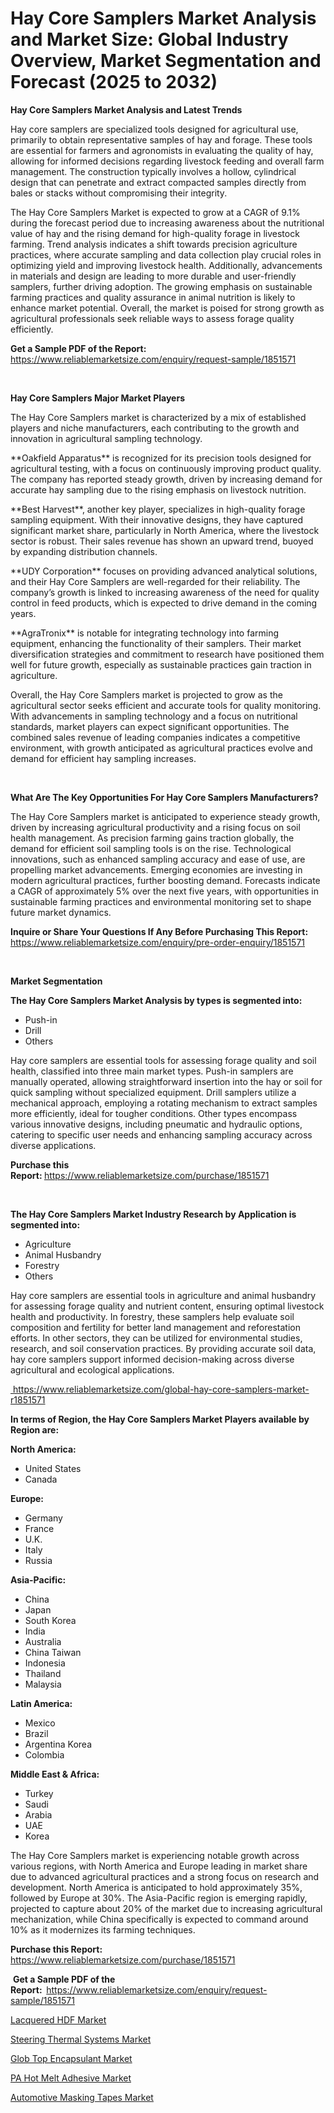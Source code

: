<p><h1>Hay Core Samplers Market Analysis and Market Size: Global Industry Overview, Market Segmentation and Forecast (2025 to 2032)</h1></p><p><strong>Hay Core Samplers Market Analysis and Latest Trends</strong></p>
<p><p>Hay core samplers are specialized tools designed for agricultural use, primarily to obtain representative samples of hay and forage. These tools are essential for farmers and agronomists in evaluating the quality of hay, allowing for informed decisions regarding livestock feeding and overall farm management. The construction typically involves a hollow, cylindrical design that can penetrate and extract compacted samples directly from bales or stacks without compromising their integrity.</p><p>The Hay Core Samplers Market is expected to grow at a CAGR of 9.1% during the forecast period due to increasing awareness about the nutritional value of hay and the rising demand for high-quality forage in livestock farming. Trend analysis indicates a shift towards precision agriculture practices, where accurate sampling and data collection play crucial roles in optimizing yield and improving livestock health. Additionally, advancements in materials and design are leading to more durable and user-friendly samplers, further driving adoption. The growing emphasis on sustainable farming practices and quality assurance in animal nutrition is likely to enhance market potential. Overall, the market is poised for strong growth as agricultural professionals seek reliable ways to assess forage quality efficiently.</p></p>
<p><strong>Get a Sample PDF of the Report:&nbsp;</strong> <a href="https://www.reliablemarketsize.com/enquiry/request-sample/1851571?utm_campaign=1991&utm_medium=2&utm_source=Github&utm_content=ia&utm_term=07012025&utm_id=hay-core-samplers">https://www.reliablemarketsize.com/enquiry/request-sample/1851571</a></p>
<p>&nbsp;</p>
<p><strong>Hay Core Samplers Major Market Players</strong></p>
<p><p>The Hay Core Samplers market is characterized by a mix of established players and niche manufacturers, each contributing to the growth and innovation in agricultural sampling technology.</p><p>**Oakfield Apparatus** is recognized for its precision tools designed for agricultural testing, with a focus on continuously improving product quality. The company has reported steady growth, driven by increasing demand for accurate hay sampling due to the rising emphasis on livestock nutrition.</p><p>**Best Harvest**, another key player, specializes in high-quality forage sampling equipment. With their innovative designs, they have captured significant market share, particularly in North America, where the livestock sector is robust. Their sales revenue has shown an upward trend, buoyed by expanding distribution channels.</p><p>**UDY Corporation** focuses on providing advanced analytical solutions, and their Hay Core Samplers are well-regarded for their reliability. The company’s growth is linked to increasing awareness of the need for quality control in feed products, which is expected to drive demand in the coming years.</p><p>**AgraTronix** is notable for integrating technology into farming equipment, enhancing the functionality of their samplers. Their market diversification strategies and commitment to research have positioned them well for future growth, especially as sustainable practices gain traction in agriculture.</p><p>Overall, the Hay Core Samplers market is projected to grow as the agricultural sector seeks efficient and accurate tools for quality monitoring. With advancements in sampling technology and a focus on nutritional standards, market players can expect significant opportunities. The combined sales revenue of leading companies indicates a competitive environment, with growth anticipated as agricultural practices evolve and demand for efficient hay sampling increases.</p></p>
<p>&nbsp;</p>
<p><strong>What Are The Key Opportunities For Hay Core Samplers Manufacturers?</strong></p>
<p><p>The Hay Core Samplers market is anticipated to experience steady growth, driven by increasing agricultural productivity and a rising focus on soil health management. As precision farming gains traction globally, the demand for efficient soil sampling tools is on the rise. Technological innovations, such as enhanced sampling accuracy and ease of use, are propelling market advancements. Emerging economies are investing in modern agricultural practices, further boosting demand. Forecasts indicate a CAGR of approximately 5% over the next five years, with opportunities in sustainable farming practices and environmental monitoring set to shape future market dynamics.</p></p>
<p><strong>Inquire or Share Your Questions If Any Before Purchasing This Report:</strong> <a href="https://www.reliablemarketsize.com/enquiry/pre-order-enquiry/1851571?utm_campaign=1991&utm_medium=2&utm_source=Github&utm_content=ia&utm_term=07012025&utm_id=hay-core-samplers">https://www.reliablemarketsize.com/enquiry/pre-order-enquiry/1851571</a></p>
<p>&nbsp;</p>
<p><strong>Market Segmentation</strong></p>
<p><strong>The Hay Core Samplers Market Analysis by types is segmented into:</strong></p>
<p><ul><li>Push-in</li><li>Drill</li><li>Others</li></ul></p>
<p><p>Hay core samplers are essential tools for assessing forage quality and soil health, classified into three main market types. Push-in samplers are manually operated, allowing straightforward insertion into the hay or soil for quick sampling without specialized equipment. Drill samplers utilize a mechanical approach, employing a rotating mechanism to extract samples more efficiently, ideal for tougher conditions. Other types encompass various innovative designs, including pneumatic and hydraulic options, catering to specific user needs and enhancing sampling accuracy across diverse applications.</p></p>
<p><strong>Purchase this Report:&nbsp;</strong><a href="https://www.reliablemarketsize.com/purchase/1851571?utm_campaign=1991&utm_medium=2&utm_source=Github&utm_content=ia&utm_term=07012025&utm_id=hay-core-samplers">https://www.reliablemarketsize.com/purchase/1851571</a></p>
<p>&nbsp;</p>
<p><strong>The Hay Core Samplers Market Industry Research by Application is segmented into:</strong></p>
<p><ul><li>Agriculture</li><li>Animal Husbandry</li><li>Forestry</li><li>Others</li></ul></p>
<p><p>Hay core samplers are essential tools in agriculture and animal husbandry for assessing forage quality and nutrient content, ensuring optimal livestock health and productivity. In forestry, these samplers help evaluate soil composition and fertility for better land management and reforestation efforts. In other sectors, they can be utilized for environmental studies, research, and soil conservation practices. By providing accurate soil data, hay core samplers support informed decision-making across diverse agricultural and ecological applications.</p></p>
<p><a href="https://www.reliablemarketsize.com/global-hay-core-samplers-market-r1851571?utm_campaign=1991&utm_medium=2&utm_source=Github&utm_content=ia&utm_term=07012025&utm_id=hay-core-samplers">&nbsp;https://www.reliablemarketsize.com/global-hay-core-samplers-market-r1851571</a></p>
<p><strong>In terms of Region, the Hay Core Samplers Market Players available by Region are:</strong></p>
<p>
    <p> <strong> North America: </strong>
        <ul>
            <li>United States</li>
            <li>Canada</li>
        </ul>
        </p> 
    <p> <strong> Europe: </strong>
        <ul>
            <li>Germany</li>
            <li>France</li>
            <li>U.K.</li>
            <li>Italy</li>
            <li>Russia</li>
        </ul>
        </p> 
    <p> <strong> Asia-Pacific: </strong>
        <ul>
            <li>China</li>
            <li>Japan</li>
            <li>South Korea</li>
            <li>India</li>
            <li>Australia</li>
            <li>China Taiwan</li>
            <li>Indonesia</li>
            <li>Thailand</li>
            <li>Malaysia</li>
        </ul>
        </p> 
    <p> <strong> Latin America: </strong>
        <ul>
            <li>Mexico</li>
            <li>Brazil</li>
            <li>Argentina Korea</li>
            <li>Colombia</li>
        </ul>
        </p> 
    <p> <strong> Middle East & Africa: </strong>
        <ul>
            <li>Turkey</li>
            <li>Saudi</li>
            <li>Arabia</li>
            <li>UAE</li>
            <li>Korea</li>
        </ul>
    </p>
    </p>
<p><p>The Hay Core Samplers market is experiencing notable growth across various regions, with North America and Europe leading in market share due to advanced agricultural practices and a strong focus on research and development. North America is anticipated to hold approximately 35%, followed by Europe at 30%. The Asia-Pacific region is emerging rapidly, projected to capture about 20% of the market due to increasing agricultural mechanization, while China specifically is expected to command around 10% as it modernizes its farming techniques.</p></p>
<p><strong>Purchase this Report: </strong><a href="https://www.reliablemarketsize.com/purchase/1851571?utm_campaign=1991&utm_medium=2&utm_source=Github&utm_content=ia&utm_term=07012025&utm_id=hay-core-samplers">https://www.reliablemarketsize.com/purchase/1851571</a></p>
<p>&nbsp;<strong>Get a Sample PDF of the Report:&nbsp;&nbsp;</strong><a href="https://www.reliablemarketsize.com/enquiry/request-sample/1851571?utm_campaign=1991&utm_medium=2&utm_source=Github&utm_content=ia&utm_term=07012025&utm_id=hay-core-samplers">https://www.reliablemarketsize.com/enquiry/request-sample/1851571</a></p>
<p><strong></strong></p>
<p><p><a href="https://www.linkedin.com/pulse/exploring-potential-lacquered-hdf-marketthe-upcoming-prospects-9bhnf?utm_campaign=1991&utm_medium=2&utm_source=Github&utm_content=ia&utm_term=07012025&utm_id=hay-core-samplers">Lacquered HDF Market</a></p><p><a href="https://www.linkedin.com/pulse/analyzing-steering-thermal-systems-markets-growth-trajectory-yxndf?utm_campaign=1991&utm_medium=2&utm_source=Github&utm_content=ia&utm_term=07012025&utm_id=hay-core-samplers">Steering Thermal Systems Market</a></p><p><a href="https://www.linkedin.com/pulse/current-evaluation-future-growth-potential-glob-top-encapsulant-exg4f?utm_campaign=1991&utm_medium=2&utm_source=Github&utm_content=ia&utm_term=07012025&utm_id=hay-core-samplers">Glob Top Encapsulant Market</a></p><p><a href="https://www.linkedin.com/pulse/future-pa-hot-melt-adhesive-market-2025-2032-growth-forecast-1wlmf?utm_campaign=1991&utm_medium=2&utm_source=Github&utm_content=ia&utm_term=07012025&utm_id=hay-core-samplers">PA Hot Melt Adhesive Market</a></p><p><a href="https://www.linkedin.com/pulse/global-study-automotive-masking-tapes-market-from-2025-2032-fazwf?utm_campaign=1991&utm_medium=2&utm_source=Github&utm_content=ia&utm_term=07012025&utm_id=hay-core-samplers">Automotive Masking Tapes Market</a></p></p>